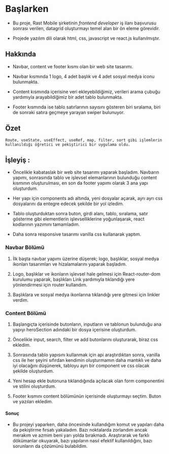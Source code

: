 # Başlarken

- Bu proje, Rast Mobile şirketinin _frontend developer_ iş ilanı başvurusu sonrası verilen, datagrid oluşturmayı temel alan bir ön eleme görevidir.

- Projede yazılım dili olarak html, css, javascript ve react.js kullanılmıştır.

## Hakkında

- Navbar, content ve footer kısmı olan bir web site tasarımı. 

- Navbar kısmında 1 logo, 4 adet başlık ve 4 adet sosyal medya iconu bulunmakta.

- Content kısmında içerisine veri ekleyebildiğimiz, verileri arama çubuğu yardımıyla arayabildiğimiz bir adet tablo bulunmakta.

- Footer kısmında ise tablo satırlarının sayısını gösteren biri sıralama, biri de sonraki satıra geçmeye yarayan swiper bulunuyor.

## Özet

    Route, useState, useEffect, useRef, map, filter, sort gibi işlemlerin kullanıldığı öğretici ve pekiştirici bir uygulama oldu.

## İşleyiş :

- Öncelikle kabataslak bir web site tasarımı yaparak başladım. Navbarın yapımı, sonrasında tablo ve işlevsel elemanlarının bulunduğu content kısmının oluşturulması, en son da footer yapımı olarak 3 ana yapı oluşturdum.

- Her yapı için components adı altında, yeni dosyalar açarak, ayrı ayrı css dosyalarını da entegre edecek şekilde bir yol izledim.

- Tablo oluşturduktan sonra buton, girdi alanı, tablo, sıralama, satır gösterme gibi elementlerin işlevselliklerine yoğunlaşarak, react kodlarının yazımını tamamladım.

- Daha sonra responsive tasarımı vanilla css kullanarak yaptım.

### Navbar Bölümü

1. İlk başta navbar yapımı üzerine düşerek; logo, başlıklar, sosyal medya ikonları tasarımları ve hizalamalarını yaparak başladım.

2. Logo, başlıklar ve ikonların işlevsel hale gelmesi için React-router-dom kurulumu yaparak, başlıkları Link yardımıyla tıklandığı yere yönlendirmesi için router kullandım.

3. Başlıklara ve sosyal medya ikonlarına tıklandığı yere gitmesi için linkler verdim.

### Content Bölümü

1. Başlangıçta içerisinde butonların, inputların ve tablonun bulunduğu ana yapıyı heroSection adındaki bir dosya içerisine oluşturdum.

2. Öncelikle input, search, filter ve add butonlarını oluşturarak, biraz css ekledim.

3. Sonrasında tablo yapısını kullanmak için api araştırdıktan sonra, vanilla css ile her şeyini sıfırdan kendimin oluşturmamın daha mantıklı ve daha iyi olacağını düşünerek, tabloyu ayrı bir component ve css olacak şekilde oluşturdum.

4. Yeni hesap ekle butonuna tıklandığında açılacak olan form componentini ve stilini oluşturdum.

5. Footer kısmını content bölümünün içerisinde oluşturmayı seçtim. Buton ve yazıları ekledim.

#### Sonuç

- Bu projeyi yaparken, daha öncesinde kullandığım komut ve yapıları daha da pekiştirme fırsatı yakaladım. Bazı noktalarda zorlandım ancak merakım ve azmim beni yarı yolda bırakmadı. Araştırarak ve farklı dökümanlar okuyarak, bazı yapıların nasıl efektif kullanıldığını, bazı sorunların da çözümünü bulabildim.
